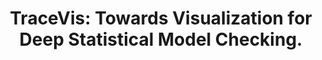 ---
id: "conf_isola_GrosGGHKS20"
title: "TraceVis: Towards Visualization for Deep Statistical Model Checking."
authors: ["Timo P. Gros", "David Groß", "Stefan Gumhold", "Jörg Hoffmann", "Michaela Klauck", "Marcel Steinmetz"]
year: "2020"
url: "https://doi.org/10.1007/978-3-030-83723-5_3"
doi: "10.1007/978-3-030-83723-5_3"
booktitle: "9th International Symposium on Leveraging Applications of Formal Methods, ISoLA 2020"
pages: "27-46"
type: "conference"
bibType: "inproceedings"
---